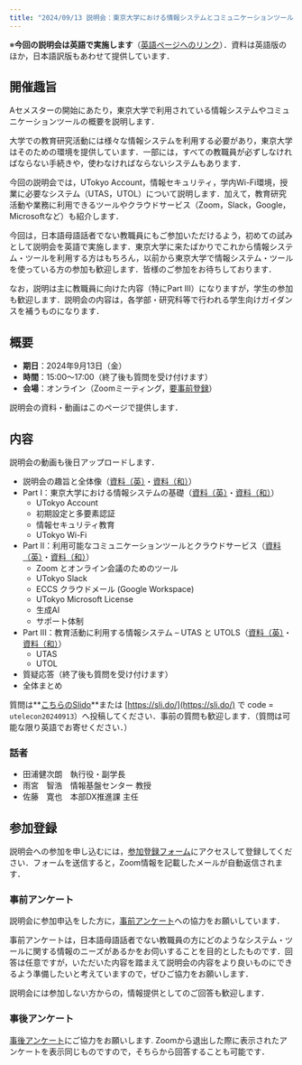 ```yaml
---
title: "2024/09/13 説明会：東京大学における情報システムとコミュニケーションツール（英語で実施）"
---
```


※**今回の説明会は英語で実施します**（[英語ページへのリンク](/en/events/2024-09-13/)）．資料は英語版のほか，日本語訳版もあわせて提供しています．

## 開催趣旨
Aセメスターの開始にあたり，東京大学で利用されている情報システムやコミュニケーションツールの概要を説明します．

大学での教育研究活動には様々な情報システムを利用する必要があり，東京大学はそのための環境を提供しています．一部には，すべての教職員が必ずしなければならない手続きや，使わなければならないシステムもあります．

今回の説明会では，UTokyo Account，情報セキュリティ，学内Wi-Fi環境，授業に必要なシステム（UTAS，UTOL）について説明します．加えて，教育研究活動や業務に利用できるツールやクラウドサービス（Zoom，Slack，Google，Microsoftなど）も紹介します．

今回は，日本語母語話者でない教職員にもご参加いただけるよう，初めての試みとして説明会を英語で実施します．東京大学に来たばかりでこれから情報システム・ツールを利用する方はもちろん，以前から東京大学で情報システム・ツールを使っている方の参加も歓迎します．皆様のご参加をお待ちしております．

なお，説明は主に教職員に向けた内容（特にPart III）になりますが，学生の参加も歓迎します．説明会の内容は，各学部・研究科等で行われる学生向けガイダンスを補うものになります．

## 概要
- **期日**：2024年9月13日（金）
- **時間**：15:00～17:00（終了後も質問を受け付けます）
- **会場**：オンライン（Zoomミーティング，[要事前登録](https://forms.office.com/Pages/ResponsePage.aspx?id=T6978HAr10eaAgh1yvlMhMG0cB0M1D9AlsFXGVVZ8GhUMkdURFZWTTNNQTNNVjlPV1VLOUUzV09FMiQlQCN0PWcu)）

説明会の資料・動画はこのページで提供します．

## 内容
説明会の動画も後日アップロードします．

- 説明会の趣旨と全体像（[資料（英）](/en/events/2024-09-13/slides/00_index_en.pdf)・[資料（和）](/events/2024-09-13/slides/00_index_ja.pdf)）
- Part I：東京大学における情報システムの基礎（[資料（英）](/en/events/2024-09-13/slides/01_basics_en.pdf)・[資料（和）](/events/2024-09-13/slides/01_basics_ja.pdf)）
  - UTokyo Account
  - 初期設定と多要素認証
  - 情報セキュリティ教育
  - UTokyo Wi-Fi
- Part II：利用可能なコミュニケーションツールとクラウドサービス（[資料（英）](/en/events/2024-09-13/slides/02_available_tools_en.pdf)・[資料（和）](/events/2024-09-13/slides/02_available_tools_ja.pdf)）
  - Zoom とオンライン会議のためのツール
  - UTokyo Slack
  - ECCS クラウドメール (Google Workspace)
  - UTokyo Microsoft License
  - 生成AI
  - サポート体制
- Part III：教育活動に利用する情報システム – UTAS と UTOLS（[資料（英）](/en/events/2024-09-13/slides/03_utas_utol_en.pdf)・[資料（和）](/events/2024-09-13/slides/03_utas_utol_ja.pdf)）
  - UTAS
  - UTOL
- 質疑応答（終了後も質問を受け付けます）
- 全体まとめ

質問は**[こちらのSlido](https://app.sli.do/event/faBx8JbTgARtVdPB75oNQB)**または [https://sli.do/](https://sli.do/) で code = `utelecon20240913`）へ投稿してください．事前の質問も歓迎します．（質問は可能な限り英語でお寄せください．）

### 話者
- 田浦健次朗　執行役・副学長
- 雨宮　智浩　情報基盤センター 教授
- 佐藤　寛也　本部DX推進課 主任

## 参加登録
説明会への参加を申し込むには，[参加登録フォーム](https://forms.office.com/Pages/ResponsePage.aspx?id=T6978HAr10eaAgh1yvlMhMG0cB0M1D9AlsFXGVVZ8GhUMkdURFZWTTNNQTNNVjlPV1VLOUUzV09FMiQlQCN0PWcu)にアクセスして登録してください．フォームを送信すると，Zoom情報を記載したメールが自動返信されます．

### 事前アンケート
説明会に参加申込をした方に，[事前アンケート](https://forms.office.com/Pages/ResponsePage.aspx?id=T6978HAr10eaAgh1yvlMhMG0cB0M1D9AlsFXGVVZ8GhUQ1hIR1BFNkhDVFU2REhSTkw2NTdRSjU2MiQlQCN0PWcu)への協力をお願いしています．

事前アンケートは，日本語母語話者でない教職員の方にどのようなシステム・ツールに関する情報のニーズがあるかをお伺いすることを目的としたものです．回答は任意ですが，いただいた内容を踏まえて説明会の内容をより良いものにできるよう準備したいと考えていますので，ぜひご協力をお願いします．

説明会には参加しない方からの，情報提供としてのご回答も歓迎します．

### 事後アンケート
[事後アンケート](https://forms.office.com/Pages/ResponsePage.aspx?id=T6978HAr10eaAgh1yvlMhMG0cB0M1D9AlsFXGVVZ8GhUM09PNjg2SVRKSlo2SDBQUE5JTFI0MERHUSQlQCN0PWcu)にご協力をお願いします. Zoomから退出した際に表示されたアンケートを表示同じものですので，そちらから回答することも可能です．
